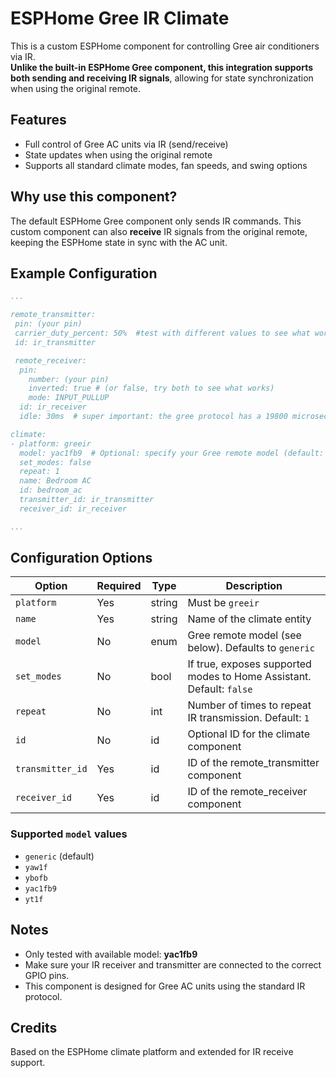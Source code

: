 # ESPHome Gree IR Climate

This is a custom ESPHome component for controlling Gree air conditioners via IR.  
**Unlike the built-in ESPHome Gree component, this integration supports both sending and receiving IR signals**, allowing for state synchronization when using the original remote.

## Features

- Full control of Gree AC units via IR (send/receive)
- State updates when using the original remote
- Supports all standard climate modes, fan speeds, and swing options

## Why use this component?

The default ESPHome Gree component only sends IR commands. This custom component can also **receive** IR signals from the original remote, keeping the ESPHome state in sync with the AC unit.

## Example Configuration

```yaml
...

remote_transmitter:
 pin: (your pin)
 carrier_duty_percent: 50%  #test with different values to see what works best
 id: ir_transmitter

 remote_receiver:
  pin: 
    number: (your pin)
    inverted: true # (or false, try both to see what works)
    mode: INPUT_PULLUP
  id: ir_receiver
  idle: 30ms  # super important: the gree protocol has a 19800 microsecond break between frames, so we need to set the idle time to at least that

climate:
- platform: greeir
  model: yac1fb9  # Optional: specify your Gree remote model (default: generic)
  set_modes: false
  repeat: 1
  name: Bedroom AC
  id: bedroom_ac
  transmitter_id: ir_transmitter
  receiver_id: ir_receiver

...
```

## Configuration Options

| Option           | Required | Type    | Description                                                                 |
|------------------|----------|---------|-----------------------------------------------------------------------------|
| `platform`       | Yes      | string  | Must be `greeir`                                                            |
| `name`           | Yes      | string  | Name of the climate entity                                                  |
| `model`          | No       | enum    | Gree remote model (see below). Defaults to `generic`                        |
| `set_modes`      | No       | bool    | If true, exposes supported modes to Home Assistant. Default: `false`        |
| `repeat`         | No       | int     | Number of times to repeat IR transmission. Default: `1`                     |
| `id`             | No       | id      | Optional ID for the climate component                                       |
| `transmitter_id` | Yes      | id      | ID of the remote_transmitter component                                      |
| `receiver_id`    | Yes      | id      | ID of the remote_receiver component                                         |

### Supported `model` values

- `generic` (default)
- `yaw1f`
- `ybofb`
- `yac1fb9`
- `yt1f`

## Notes

- Only tested with available model: **yac1fb9**
- Make sure your IR receiver and transmitter are connected to the correct GPIO pins.
- This component is designed for Gree AC units using the standard IR protocol.

## Credits

Based on the ESPHome climate platform and extended for IR receive support.